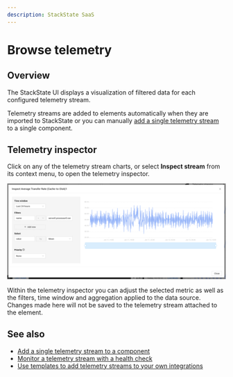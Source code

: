 ```yaml
---
description: StackState SaaS
---
```


# Browse telemetry

## Overview

The StackState UI displays a visualization of filtered data for each configured telemetry stream.

Telemetry streams are added to elements automatically when they are imported to StackState or you can manually [add a single telemetry stream](add-telemetry-to-element.md) to a single component.

## Telemetry inspector

Click on any of the telemetry stream charts, or select **Inspect stream** from its context menu, to open the telemetry inspector.

![Telemetry inspector](../../.gitbook/assets/v46_telemetry-inspector.png)

Within the telemetry inspector you can adjust the selected metric as well as the filters, time window and aggregation applied to the data source. Changes made here will not be saved to the telemetry stream attached to the element.

## See also

* [Add a single telemetry stream to a component](add-telemetry-to-element.md)
* [Monitor a telemetry stream with a health check](../health-state/add-a-health-check.md)
* [Use templates to add telemetry streams to your own integrations](../../configure/telemetry/telemetry_synchronized_topology.md "StackState Self-Hosted only")
